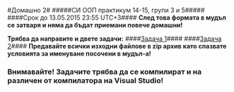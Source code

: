 #Домашно 2#
#####СИ ООП практикум 14-15, групи 3 и 5#####
####Срок до 13.05.2015 23:55 UTC+3####
**След това формата в мудъл се затваря и няма да бъдат приемани повече домашни!**

**Трябва да направите и двете задачи:**
####[Задача 1](https://github.com/DChaushev/OOP_computer_labs_14-15/tree/master/Homework02/Task01.md)####
####[Задача 2](https://github.com/DChaushev/OOP_computer_labs_14-15/tree/master/Homework02/Task02.md)####
**Предавайте всички изходни файлове в zip архив като спазвате условията за именуване посочени в мудъл-а!**
### Внимавайте! Задачите трябва да се компилират и на различен от компилатора на Visual Studio! ###
